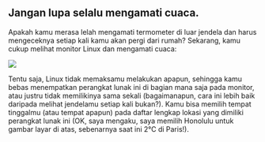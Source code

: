

<div id="corps">

<h2>Jangan lupa selalu mengamati cuaca.</h2>

Apakah kamu merasa lelah mengamati termometer di luar jendela dan harus mengeceknya setiap kali kamu akan pergi dari rumah? Sekarang, kamu cukup melihat monitor Linux dan mengamati cuaca:

<img src="Images/weather.png" />

Tentu saja, Linux tidak memaksamu melakukan apapun, sehingga kamu bebas menempatkan perangkat lunak ini di bagian mana saja pada monitor, atau justru tidak memilikinya sama sekali (bagaimanapun, cara ini lebih baik daripada melihat jendelamu setiap kali bukan?). Kamu bisa memilih tempat tinggalmu (atau tempat apapun) pada daftar lengkap lokasi yang dimiliki perangkat lunak ini (OK, saya mengaku, saya memilih Honolulu untuk gambar layar di atas, sebenarnya saat ini 2°C di Paris!).

</div>


